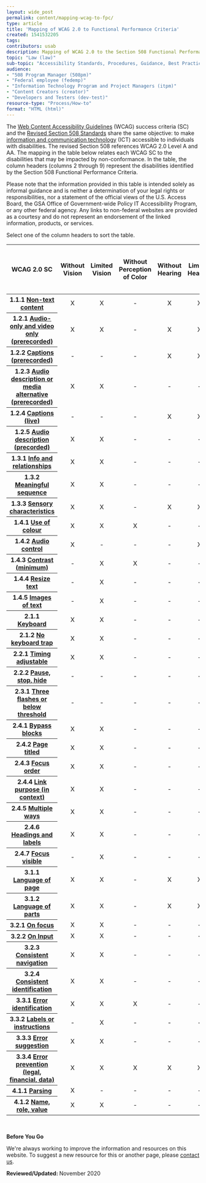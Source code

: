 ```yaml
---
layout: wide_post
permalink: content/mapping-wcag-to-fpc/
type: article
title: 'Mapping of WCAG 2.0 to Functional Performance Criteria'
created: 1541532205
tags:
contributors: usab
description: Mapping of WCAG 2.0 to the Section 508 Functional Performance Criteria
topic: "Law (law)"
sub-topic: "Accessibility Standards, Procedures, Guidance, Best Practices"
audience:
- "508 Program Manager (508pm)"
- "Federal employee (fedemp)"
- "Information Technology Program and Project Managers (itpm)"
- "Content Creators (creator)"
- "Developers and Testers (dev-test)"
resource-type: "Process/How-to"
format: "HTML (html)"
---
```


<link rel="stylesheet" type="text/css" href="//cdn.datatables.net/1.11.3/css/jquery.dataTables.min.css">
<script src="//cdn.datatables.net/1.11.3/js/jquery.dataTables.min.js"></script>
<script type="text/javascript">
jQuery(document).ready(function() {
jQuery('#example').dataTable( {
     columnDefs: [
       { type: 'natural', targets: [0, 9] }
     ],
"paging":   false,
responsive: false,
fixedHeader: true,
 "language": {
    "search": "Filter:"
  }
  } );
} );

</script>
<style type="text/css">td {
text-align: center;}
input[type="search"]::-webkit-search-cancel-button {
    -webkit-appearance: searchfield-cancel-button;
    float: none;
    border-right: 2px solid;
}
</style>
<p>The <a href="https://www.w3.org/WAI/standards-guidelines/wcag/">Web Content Accessibility Guidelines</a> (WCAG) success criteria (SC) and the <a href="https://www.access-board.gov/ict/">Revised Section 508 Standards</a> share the same objective: to make <a href="{{site.baseurl}}/tools/glossary/#ict">information and communication technology</a> (ICT) accessible to individuals with disabilities. The revised Section 508 references WCAG 2.0 Level A and AA. The mapping in the table below relates each WCAG SC to the disabilities that may be impacted by non-conformance. In the table, the column headers (columns 2 through 9) represent the disabilities identified by the Section 508 Functional Performance Criteria.</p>
<p>Please note that the information provided in this table is intended solely as informal guidance and is neither a determination of your legal rights or responsibilities, nor a statement of the official views of the U.S. Access Board, the GSA Office of Government-wide Policy IT Accessibility Program, or any other federal agency. Any links to non-federal websites are provided as a courtesy and do not represent an endorsement of the linked information, products, or services.</p>
<p>Select one of the column headers to sort the table.</p>


<table class="display" id="example" style="width:100%" summary="An informal guide mapping the relationship between the web accessibility requirements of WCAG 2.0 to the Section 508 Functional Performance Criteria."><thead><tr><th scope="col">WCAG 2.0 SC</th><th scope="col">Without Vision</th><th scope="col">Limited Vision</th><th scope="col">Without Perception of Color</th><th scope="col">Without Hearing</th><th scope="col">Limited Hearing</th><th scope="col">Without Speech</th><th scope="col">Limited Manipulation</th><th scope="col">Limited Reach and Strength</th><th scope="col">Limited Language, Cognitive, and Learning Abilities</th></tr></thead><tbody><tr><th scope="row">1.1.1 <a href="https://www.w3.org/WAI/WCAG21/quickref/?versions=2.0&amp;currentsidebar=%23col_overview&amp;levels=aaa#non-text-content" target="_Non-text">Non-text content</a></th><td>X</td><td>X</td><td>-</td><td>X</td><td>X</td><td>-</td><td>-</td><td>-</td><td>X</td></tr><tr><th scope="row">1.2.1 <a href="https://www.w3.org/WAI/WCAG21/quickref/?versions=2.0&amp;currentsidebar=%23col_overview&amp;levels=aaa#audio-only-and-video-only-prerecorded" target="_wcagqr">Audio-only and video only (prerecorded)</a></th><td>X</td><td>X</td><td>-</td><td>X</td><td>X</td><td>-</td><td>-</td><td>-</td><td>X</td></tr><tr><th scope="row">1.2.2 <a href="https://www.w3.org/WAI/WCAG21/quickref/?versions=2.0&amp;currentsidebar=%23col_overview&amp;levels=aaa#captions-prerecorded" target="_wcagqr">Captions (prerecorded)</a></th><td>-</td><td>-</td><td>-</td><td>X</td><td>X</td><td>-</td><td>-</td><td>-</td><td>X</td></tr><tr><th scope="row">1.2.3 <a href="https://www.w3.org/WAI/WCAG21/quickref/?versions=2.0&amp;currentsidebar=%23col_overview&amp;levels=aaa#audio-description-or-media-alternative-prerecorded" target="_wcagqr">Audio description or media alternative (prerecorded)</a></th><td>X</td><td>X</td><td>-</td><td>-</td><td>-</td><td>-</td><td>-</td><td>-</td><td>X</td></tr><tr><th scope="row">1.2.4 <a href="https://www.w3.org/WAI/WCAG21/quickref/?versions=2.0&amp;currentsidebar=%23col_overview&amp;levels=aaa#captions-live" target="_wcagqr">Captions (live)</a></th><td>-</td><td>-</td><td>-</td><td>X</td><td>X</td><td>-</td><td>-</td><td>-</td><td>X</td></tr><tr><th scope="row">1.2.5 <a href="https://www.w3.org/WAI/WCAG21/quickref/?versions=2.0&amp;currentsidebar=%23col_overview&amp;levels=aaa#audio-description-prerecorded" target="_wcagqr">Audio description (precorded)</a></th><td>X</td><td>X</td><td>-</td><td>-</td><td>-</td><td>-</td><td>-</td><td>-</td><td>X</td></tr><tr><th scope="row">1.3.1 <a href="https://www.w3.org/WAI/WCAG21/quickref/?versions=2.0&amp;currentsidebar=%23col_overview&amp;levels=aaa#info-and-relationships" target="_wcagqr">Info and relationships</a></th><td>X</td><td>X</td><td>-</td><td>-</td><td>-</td><td>-</td><td>-</td><td>-</td><td>X</td></tr><tr><th scope="row">1.3.2 <a href="https://www.w3.org/WAI/WCAG21/quickref/?versions=2.0&amp;currentsidebar=%23col_overview&amp;levels=aaa#meaningful-sequence" target="_wcagqr">Meaningful sequence</a></th><td>X</td><td>X</td><td>-</td><td>-</td><td>-</td><td>-</td><td>-</td><td>-</td><td>X</td></tr><tr><th scope="row">1.3.3 <a href="https://www.w3.org/WAI/WCAG21/quickref/?versions=2.0&amp;currentsidebar=%23col_overview&amp;levels=aaa#sensory-characteristics" target="_wcagqr">Sensory characteristics</a></th><td>X</td><td>X</td><td>-</td><td>X</td><td>X</td><td>-</td><td>-</td><td>-</td><td>X</td></tr><tr><th scope="row">1.4.1 <a href="https://www.w3.org/WAI/WCAG21/quickref/?versions=2.0&amp;currentsidebar=%23col_overview&amp;levels=aaa#use-of-color" target="_wcagqr">Use of colour</a></th><td>X</td><td>X</td><td>X</td><td>-</td><td>-</td><td>-</td><td>-</td><td>-</td><td>X</td></tr><tr><th scope="row">1.4.2 <a href="https://www.w3.org/WAI/WCAG21/quickref/?versions=2.0&amp;currentsidebar=%23col_overview&amp;levels=aaa#audio-control" target="_wcagqr">Audio control</a></th><td>X</td><td>-</td><td>-</td><td>-</td><td>X</td><td>-</td><td>-</td><td>-</td><td>X</td></tr><tr><th scope="row">1.4.3 <a href="https://www.w3.org/WAI/WCAG21/quickref/?versions=2.0&amp;currentsidebar=%23col_overview&amp;levels=aaa#contrast-minimum" target="_wcagqr">Contrast (minimum)</a></th><td>-</td><td>X</td><td>X</td><td>-</td><td>-</td><td>-</td><td>-</td><td>-</td><td>-</td></tr><tr><th scope="row">1.4.4 <a href="https://www.w3.org/WAI/WCAG21/quickref/?versions=2.0&amp;currentsidebar=%23col_overview&amp;levels=aaa#resize-text" target="_wcagqr">Resize text</a></th><td>-</td><td>X</td><td>-</td><td>-</td><td>-</td><td>-</td><td>-</td><td>-</td><td>-</td></tr><tr><th scope="row">1.4.5 <a href="https://www.w3.org/WAI/WCAG21/quickref/?versions=2.0&amp;currentsidebar=%23col_overview&amp;levels=aaa#images-of-text" target="_wcagqr">Images of text</a></th><td>-</td><td>X</td><td>-</td><td>-</td><td>-</td><td>-</td><td>-</td><td>-</td><td>X</td></tr><tr><th scope="row">2.1.1 <a href="https://www.w3.org/WAI/WCAG21/quickref/?versions=2.0&amp;currentsidebar=%23col_overview&amp;levels=aaa#keyboard" target="_wcagqr">Keyboard</a></th><td>X</td><td>X</td><td>-</td><td>-</td><td>-</td><td>-</td><td>X</td><td>-</td><td>X</td></tr><tr><th scope="row">2.1.2 <a href="https://www.w3.org/WAI/WCAG21/quickref/?versions=2.0&amp;currentsidebar=%23col_overview&amp;levels=aaa#no-keyboard-trap" target="_wcagqr">No keyboard trap</a></th><td>X</td><td>X</td><td>-</td><td>-</td><td>-</td><td>-</td><td>X</td><td>-</td><td>-</td></tr><tr><th scope="row">2.2.1 <a href="https://www.w3.org/WAI/WCAG21/quickref/?versions=2.0&amp;currentsidebar=%23col_overview&amp;levels=aaa#timing-adjustable" target="_wcagqr">Timing adjustable</a></th><td>X</td><td>X</td><td>-</td><td>-</td><td>-</td><td>-</td><td>X</td><td>-</td><td>X</td></tr><tr><th scope="row">2.2.2 <a href="https://www.w3.org/WAI/WCAG21/quickref/?versions=2.0&amp;currentsidebar=%23col_overview&amp;levels=aaa#pause-stop-hide" target="_wcagqr">Pause, stop, hide</a></th><td>-</td><td>-</td><td>-</td><td>-</td><td>-</td><td>-</td><td>-</td><td>-</td><td>X</td></tr><tr><th scope="row">2.3.1 <a href="https://www.w3.org/WAI/WCAG21/quickref/?versions=2.0&amp;currentsidebar=%23col_overview&amp;levels=aaa#three-flashes-or-below-threshold" target="_wcagqr">Three flashes or below threshold</a></th><td>-</td><td>-</td><td>-</td><td>-</td><td>-</td><td>-</td><td>-</td><td>-</td><td>-</td></tr><tr><th scope="row">2.4.1 <a href="https://www.w3.org/WAI/WCAG21/quickref/?versions=2.0&amp;currentsidebar=%23col_overview&amp;levels=aaa#bypass-blocks" target="_wcagqr">Bypass blocks</a></th><td>X</td><td>X</td><td>-</td><td>-</td><td>-</td><td>-</td><td>X</td><td>-</td><td>X</td></tr><tr><th scope="row">2.4.2 <a href="https://www.w3.org/WAI/WCAG21/quickref/?versions=2.0&amp;currentsidebar=%23col_overview&amp;levels=aaa#page-titled" target="_wcagqr">Page titled</a></th><td>X</td><td>X</td><td>-</td><td>-</td><td>-</td><td>-</td><td>X</td><td>-</td><td>X</td></tr><tr><th scope="row">2.4.3 <a href="https://www.w3.org/WAI/WCAG21/quickref/?versions=2.0&amp;currentsidebar=%23col_overview&amp;levels=aaa#focus-order" target="_wcagqr">Focus order</a></th><td>X</td><td>X</td><td>-</td><td>-</td><td>-</td><td>-</td><td>X</td><td>-</td><td>X</td></tr><tr><th scope="row">2.4.4 <a href="https://www.w3.org/WAI/WCAG21/quickref/?versions=2.0&amp;currentsidebar=%23col_overview&amp;levels=aaa#link-purpose-in-context" target="_wcagqr">Link purpose (in context)</a></th><td>X</td><td>X</td><td>-</td><td>-</td><td>-</td><td>-</td><td>X</td><td>-</td><td>X</td></tr><tr><th scope="row">2.4.5 <a href="https://www.w3.org/WAI/WCAG21/quickref/?versions=2.0&amp;currentsidebar=%23col_overview&amp;levels=aaa#multiple-ways" target="_wcagqr">Multiple ways</a></th><td>X</td><td>X</td><td>-</td><td>-</td><td>-</td><td>-</td><td>X</td><td>-</td><td>X</td></tr><tr><th scope="row">2.4.6 <a href="https://www.w3.org/WAI/WCAG21/quickref/?versions=2.0&amp;currentsidebar=%23col_overview&amp;levels=aaa#headings-and-labels" target="_wcagqr">Headings and labels</a></th><td>X</td><td>X</td><td>-</td><td>-</td><td>-</td><td>-</td><td>X</td><td>-</td><td>X</td></tr><tr><th scope="row">2.4.7 <a href="https://www.w3.org/WAI/WCAG21/quickref/?versions=2.0&amp;currentsidebar=%23col_overview&amp;levels=aaa#focus-visible" target="_wcagqr">Focus visible</a></th><td>-</td><td>X</td><td>-</td><td>-</td><td>-</td><td>-</td><td>X</td><td>-</td><td>X</td></tr><tr><th scope="row">3.1.1 <a href="https://www.w3.org/WAI/WCAG21/quickref/?versions=2.0&amp;currentsidebar=%23col_overview&amp;levels=aaa#language-of-page" target="_wcagqr">Language of page</a></th><td>X</td><td>X</td><td>-</td><td>X</td><td>X</td><td>-</td><td>-</td><td>-</td><td>X</td></tr><tr><th scope="row">3.1.2 <a href="https://www.w3.org/WAI/WCAG21/quickref/?versions=2.0&amp;currentsidebar=%23col_overview&amp;levels=aaa#language-of-parts" target="_wcagqr">Language of parts</a></th><td>X</td><td>X</td><td>-</td><td>X</td><td>X</td><td>-</td><td>-</td><td>-</td><td>X</td></tr><tr><th scope="row">3.2.1 <a href="https://www.w3.org/WAI/WCAG21/quickref/?versions=2.0&amp;currentsidebar=%23col_overview&amp;levels=aaa#on-focus" target="_wcagqr">On focus</a></th><td>X</td><td>X</td><td>-</td><td>-</td><td>-</td><td>-</td><td>X</td><td>-</td><td>X</td></tr><tr><th scope="row">3.2.2 <a href="https://www.w3.org/WAI/WCAG21/quickref/?versions=2.0&amp;currentsidebar=%23col_overview&amp;levels=aaa#on-input" target="_wcagqr">On Input</a></th><td>X</td><td>X</td><td>-</td><td>-</td><td>-</td><td>-</td><td>-</td><td>-</td><td>X</td></tr><tr><th scope="row">3.2.3 <a href="https://www.w3.org/WAI/WCAG21/quickref/?versions=2.0&amp;currentsidebar=%23col_overview&amp;levels=aaa#consistent-navigation" target="_wcagqr">Consistent navigation</a></th><td>X</td><td>X</td><td>-</td><td>-</td><td>-</td><td>-</td><td>-</td><td>-</td><td>X</td></tr><tr><th scope="row">3.2.4 <a href="https://www.w3.org/WAI/WCAG21/quickref/?versions=2.0&amp;currentsidebar=%23col_overview&amp;levels=aaa#consistent-identification" target="_wcagqr">Consistent identification</a></th><td>X</td><td>X</td><td>-</td><td>-</td><td>-</td><td>-</td><td>X</td><td>-</td><td>X</td></tr><tr><th scope="row">3.3.1 <a href="https://www.w3.org/WAI/WCAG21/quickref/?versions=2.0&amp;currentsidebar=%23col_overview&amp;levels=aaa#error-identification" target="_wcagqr">Error identification</a></th><td>X</td><td>X</td><td>X</td><td>-</td><td>-</td><td>-</td><td>-</td><td>-</td><td>X</td></tr><tr><th scope="row">3.3.2 <a href="https://www.w3.org/WAI/WCAG21/quickref/?versions=2.0&amp;currentsidebar=%23col_overview&amp;levels=aaa#labels-or-instructions" target="_wcagqr">Labels or instructions</a></th><td>-</td><td>X</td><td>-</td><td>-</td><td>-</td><td>-</td><td>-</td><td>-</td><td>X</td></tr><tr><th scope="row">3.3.3 <a href="https://www.w3.org/WAI/WCAG21/quickref/?versions=2.0&amp;currentsidebar=%23col_overview&amp;levels=aaa#error-suggestion" target="_wcagqr">Error suggestion</a></th><td>X</td><td>X</td><td>-</td><td>-</td><td>-</td><td>-</td><td>X</td><td>-</td><td>X</td></tr><tr><th scope="row">3.3.4 <a href="https://www.w3.org/WAI/WCAG21/quickref/?versions=2.0&amp;currentsidebar=%23col_overview&amp;levels=aaa#error-prevention-legal-financial-data" target="_wcagqr">Error prevention (legal, financial, data)</a></th><td>X</td><td>X</td><td>X</td><td>X</td><td>X</td><td>-</td><td>X</td><td>-</td><td>X</td></tr><tr><th scope="row">4.1.1 <a href="https://www.w3.org/WAI/WCAG21/quickref/?versions=2.0&amp;currentsidebar=%23col_overview&amp;levels=aaa#parsing" target="_wcagqr">Parsing</a></th><td>X</td><td>-</td><td>-</td><td>-</td><td>-</td><td>-</td><td>X</td><td>-</td><td>X</td></tr><tr><th scope="row">4.1.2 <a href="https://www.w3.org/WAI/WCAG21/quickref/?versions=2.0&amp;currentsidebar=%23col_overview&amp;levels=aaa#name-role-value" target="_wcagqr">Name, role, value</a></th><td>X</td><td>X</td><td>-</td><td>-</td><td>-</td><td>-</td><td>X</td><td>-</td><td>X</td></tr><!--
 <tr>
        <th scope="row">18. Stylesheet Non-dependence</th>
        <td>1.3.2 Meaningful Sequence</td>
        <td>15.B / 1.3.2-content-order-meaning-CSS-position</td>
        <td>Burgundy</td>
<td>FPurple</td>
      </tr>
  <tr>
        <th scope="row">19. Frames and iFrames</th>
        <td>4.1.2 Name, Role, Value</td>
        <td>12.C / 4.1.2-frame-title</td>
        <td>Burgundy</td>
<td>FPurple</td>
      </tr>
 <tr>
        <th scope="row">19. Frames and iFrames</th>
        <td>4.1.2 Name, Role, Value</td>
        <td>12.D / 4.1.2-iframe-name</td>
        <td>Burgundy</td>
<td>FPurple</td>
      </tr>
 <tr>
        <th scope="row">2. Focus Visible</th>
        <td>2.4.7 Focus Visible</td>
        <td>4.D / 2.4.7-focus-visible</td>
        <td>Burgundy</td>
<td>FPurple</td>
      </tr>
  <tr>
        <th scope="row">20. Alternate Versions</th>
        <td>Conformance Requirement 1. Conformance Level</td>
        <td>1.A / Alt-version-conformant</td>
        <td>Burgundy</td>
<td>FPurple</td>
      </tr>
  <tr>
        <th scope="row">20. Alternate Versions</th>
        <td>Conformance Requirement 1. Conformance Level</td>
        <td>1.B / Alt-version-equivalent</td>
        <td>Burgundy</td>
<td>FPurple</td>
      </tr>
 <tr>
        <th scope="row">20. Alternate Versions</th>
        <td>Conformance Requirement 1. Conformance Level</td>
        <td>1.C / Alt-version-access</td>
        <td>Burgundy</td>
<td>FPurple</td>
      </tr>
 <tr>
        <th scope="row">20. Alternate Versions</th>
        <td>Conformance Requirement 1. Conformance Level</td>
        <td>1.D / Alt-version-nc-access</td>
        <td>Burgundy</td>
<td>FPurple</td>
      </tr>
 <tr>
        <th scope="row">21. Timed Events</th>
        <td>1.4.2 Audio Control</td>
        <td>2.A / 1.4.2-audio-control</td>
        <td>Burgundy</td>
<td>FPurple</td>
      </tr>
 <tr>
        <th scope="row">21. Timed Events</th>
        <td>2.2.1 Timing Adjustable</td>
        <td>8.A / 2.2.1-timing-adjustable</td>
        <td>Burgundy</td>
<td>FPurple</td>
      </tr>
 <tr>
        <th scope="row">21. Timed Events</th>
        <td>2.2.2 Pause, Stop, Hide</td>
        <td>2.B / 2.2.2-blinking-moving-scrolling</td>
        <td>Burgundy</td>
<td>FPurple</td>
      </tr>
 <tr>
        <th scope="row">21. Timed Events</th>
        <td>2.2.2 Pause, Stop, Hide</td>
        <td>2.C / 2.2.2-auto-updating</td>
        <td>Burgundy</td>
<td>FPurple</td>
      </tr>
 <tr>
        <th scope="row">21. Timed Events</th>
        <td>4.1.2 Name, Role, Value</td>
        <td>2.D / 4.1.2-change-notify-auto</td>
        <td>Burgundy</td>
<td>FPurple</td>
      </tr>
 <tr>
        <th scope="row">22. Resize Text</th>
        <td>1.4.4 Resize text</td>
        <td>18.A / 1.4.4-resize-text</td>
        <td>Burgundy</td>
<td>FPurple</td>
      </tr>
 <tr>
        <th scope="row">22. Resize Text</th>
        <td>1.4.4 Resize text</td>
        <td>18.A / 1.4.4-resize-text</td>
        <td>Burgundy</td>
<td>FPurple</td>
      </tr>
 <tr>
        <th scope="row">23. Multiple Ways</th>
        <td>2.4.5 Multiple Ways</td>
        <td>19.A / 2.4.5-multiple-ways</td>
        <td>Burgundy</td>
<td>FPurple</td>
      </tr>
 <tr>
        <th scope="row">24. Parsing</th>
        <td>4.1.1 Parsing</td>
        <td>20.A / 4.1.1-parsing</td>
        <td>Burgundy</td>
<td>FPurple</td>
      </tr>
 <tr>
        <th scope="row">25. Non-Interference</th>
        <td>Conformance Requirement 5. Non-Interference</td>
        <td>1.E / non-interference</td>
        <td>Burgundy</td>
<td>FPurple</td>
      </tr>
 <tr>
        <th scope="row">25. Non-Interference</th>
        <td>Conformance Requirement 5. Non-Interference</td>
        <td>2.A / 1.4.2-audio-control</td>
        <td>Burgundy</td>
<td>FPurple</td>
      </tr>
 <tr>
        <th scope="row">25. Non-Interference</th>
        <td>Conformance Requirement 5. Non-Interference</td>
        <td>2.B / 2.2.2-blinking-moving-scrolling</td>
        <td>Burgundy</td>
<td>FPurple</td>
      </tr>
 <tr>
        <th scope="row">25. Non-Interference</th>
        <td>Conformance Requirement 5. Non-Interference</td>
        <td>2.C / 2.2.2-auto-updating</td>
        <td>Burgundy</td>
<td>FPurple</td>
      </tr>
 <tr>
        <th scope="row">25. Non-Interference</th>
        <td>Conformance Requirement 5. Non-Interference</td>
        <td>3.A / 2.3.1-flashing</td>
        <td>Burgundy</td>
<td>FPurple</td>
      </tr>
 <tr>
        <th scope="row">3. Focus Order</th>
        <td>2.4.3 Focus Order</td>
        <td>4.F / 2.4.3-focus-order-meaning</td>
        <td>Burgundy</td>
<td>FPurple</td>
      </tr>
 <tr>
        <th scope="row">3. Focus Order</th>
        <td>2.4.3 Focus Order</td>
        <td>4.G / 2.4.3-focus-order-reveal</td>
        <td>Burgundy</td>
<td>FPurple</td>
      </tr>
 <tr>
        <th scope="row">3. Focus Order</th>
        <td>2.4.3 Focus Order</td>
        <td>4.H / 2.4.3-focus-order-return</td>
        <td>Burgundy</td>
<td>FPurple</td>
      </tr>
 <tr>
        <th scope="row">3. Focus Order</th>
        <td>3.2.1 On Focus</td>
        <td>4.E / 3.2.1-on-focus</td>
        <td>Burgundy</td>
<td>FPurple</td>
      </tr>
 <tr>
        <th scope="row">4. Repetitive Content</th>
        <td>2.4.1 Bypass Blocks</td>
        <td>9.A / 2.4.1-bypass-function</td>
        <td>Burgundy</td>
<td>FPurple</td>
      </tr>
 <tr>
        <th scope="row">4. Repetitive Content</th>
        <td>3.2.3 Consistent Navigation</td>
        <td>9.B / 3.2.3-consistent- navigation</td>
        <td>Burgundy</td>
<td>FPurple</td>
      </tr>
 <tr>
        <th scope="row">4. Repetitive Content</th>
        <td>3.2.4 Consistent Identification</td>
        <td>9.C / 3.2.4-consistent-identification</td>
        <td>Burgundy</td>
<td>FPurple</td>
      </tr>
 <tr>
        <th scope="row">6. Images</th>
        <td>1.1.1 Non-text Content</td>
        <td>7.A / 1.1.1-meaningful-image-name</td>
        <td>Burgundy</td>
<td>FPurple</td>
      </tr>
 <tr>
        <th scope="row">6. Images</th>
        <td>1.1.1 Non-text Content</td>
        <td>7.B / 1.1.1-decorative-image</td>
        <td>Burgundy</td>
<td>FPurple</td>
      </tr>
 <tr>
        <th scope="row">6. Images</th>
        <td>1.1.1 Non-text Content</td>
        <td>7.C / 1.1.1- decorative-background-image</td>
        <td>Burgundy</td>
<td>FPurple</td>
      </tr>
 <tr>
        <th scope="row">6. Images</th>
        <td>1.1.1 Non-text Content</td>
        <td>7.C / 1.1.1- decorative-background-image</td>
        <td>Burgundy</td>
<td>FPurple</td>
      </tr>
 <tr>
        <th scope="row">6. Images</th>
        <td>1.1.1 Non-text Content</td>
        <td>7.D / 1.1.1-captcha-alternative</td>
        <td>Burgundy</td>
<td>FPurple</td>
      </tr>
 <tr>
        <th scope="row">6. Images</th>
        <td>1.4.5 Images of Text</td>
        <td>7.E / 1.4.5-image-of-text</td>
        <td>Burgundy</td>
<td>FPurple</td>
      </tr>
 <tr>
        <th scope="row">6. Images</th>
        <td>4.1.2 Name, Role, Value</td>
        <td>7.A / 1.1.1-meaningful-image-name</td>
        <td>Burgundy</td>
<td>FPurple</td>
      </tr>
 <tr>
        <th scope="row">6. Images</th>
        <td>4.1.2 Name, Role, Value</td>
        <td>7.B / 1.1.1-decorative-image</td>
        <td>Burgundy</td>
<td>FPurple</td>
      </tr>
 <tr>
        <th scope="row">6. Images</th>
        <td>4.1.2 Name, Role, Value</td>
        <td>7.C / 1.1.1- decorative-background-image</td>
        <td>Burgundy</td>
<td>FPurple</td>
      </tr>
 <tr>
        <th scope="row">6. Images</th>
        <td>4.1.2 Name, Role, Value</td>
        <td>7.D / 1.1.1-captcha-alternative</td>
        <td>Burgundy</td>
<td>FPurple</td>
      </tr>
 <tr>
        <th scope="row">7. Sensory Characteristics</th>
        <td>1.3.3 Sensory Characteristics</td>
        <td>13.B / 1.3.3-sensory-info</td>
        <td>Burgundy</td>
<td>FPurple</td>
      </tr>
 <tr>
        <th scope="row">7. Sensory Characteristics</th>
        <td>1.4.1 Use of Color</td>
        <td>13.A / 1.4.1-color-meaning</td>
        <td>Burgundy</td>
<td>FPurple</td>
      </tr>
 <tr>
        <th scope="row">8. Contrast</th>
        <td>1.4.3 Contrast (Minimum)</td>
        <td>13.C / 1.4.3-contrast</td>
        <td>Burgundy</td>
<td>FPurple</td>
      </tr>
 <tr>
        <th scope="row">9. Flashing</th>
        <td>2.3.1 Three Flashes or Below Threshold</td>
        <td>3.A / 2.3.1-flashing</td>
        <td>Burgundy</td>
<td>FPurple</td>
      </tr>
 <tr>
        <th scope="row">5. Changing Content</th>
        <td>4.1.2 Name, Role, Value</td>
        <td>2.D / 4.1.2-change-notify-auto</td>
        <td>Burgundy</td>
<td>FPurple</td>
      </tr>
 <tr>
        <th scope="row">5. Changing Content</th>
        <td>4.1.2 Name, Role, Value</td>
        <td>5.E / 4.1.2-change-notify-form</td>
        <td>Burgundy</td>
<td>FPurple</td>
      </tr>
 <tr>
        <th scope="row">5. Changing Content</th>
        <td>4.1.2 Name, Role, Value</td>
        <td>6.B / 4.1.2-change-notify-links</td>
        <td>Burgundy</td>
<td>FPurple</td>
      </tr>
 --></tbody></table><p>&nbsp;</p>
<div class="border-base radius-lg border-1px">
  <div class="panel-body padding-3">
    <strong>Before You Go</strong> 
    <p dir="ltr">We&#39;re always working to improve the information and resources on this website. To suggest a new resource for this or another page, please <a class="mailto" href="mailto:section.508@gsa.gov">contact us</a>.</p>
  </div>
</div>
<p><span class="bold"><strong>Reviewed/Updated: </strong>November 2020</span></p>